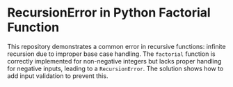 # RecursionError in Python Factorial Function

This repository demonstrates a common error in recursive functions: infinite recursion due to improper base case handling. The `factorial` function is correctly implemented for non-negative integers but lacks proper handling for negative inputs, leading to a `RecursionError`. The solution shows how to add input validation to prevent this.